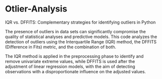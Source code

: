 # Otlier-Analysis
IQR vs. DFFITS: Complementary strategies for identifying outliers in Python

The presence of outliers in data sets can significantly compromise the quality of statistical analyses and predictive models. This code analyzes the detection of outliers using the Interquartile Range (IQR) method, the DFFITS (Difference in Fits) metric, and the combination of both.

The IQR method is applied in the preprocessing phase to identify and remove univariate extreme values, while DFFITS is used after the adjustment of linear regression models, with the aim of detecting observations with a disproportionate influence on the adjusted values.
